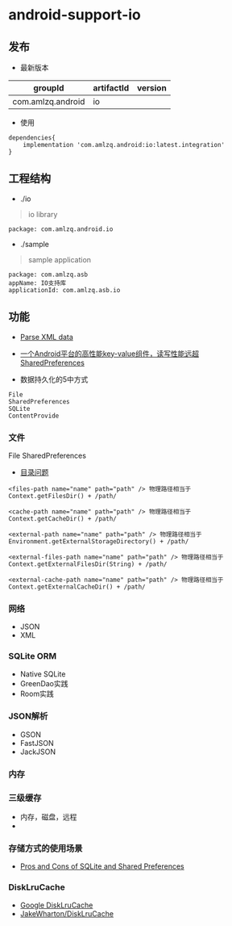 # android-support-io

## 发布
* 最新版本

| groupId | artifactId | version |
| -------- | -------- | -------- |
| com.amlzq.android | io |  |

* 使用
```
dependencies{
    implementation 'com.amlzq.android:io:latest.integration'
}
```

## 工程结构
* ./io
> io library
```
package: com.amlzq.android.io
```
* ./sample
> sample application
```
package: com.amlzq.asb
appName: IO支持库
applicationId: com.amlzq.asb.io
```

## 功能
* [Parse XML data](https://developer.android.com/training/basics/network-ops/xml)

- [一个Android平台的高性能key-value组件，读写性能远超SharedPreferences](https://github.com/JeremyLiao/FastSharedPreferences)

- 数据持久化的5中方式
```
File
SharedPreferences
SQLite
ContentProvide
```

### 文件
File
SharedPreferences
- [目录问题](https://blog.csdn.net/chxc_yy/article/details/81536875)
```
<files-path name="name" path="path" /> 物理路径相当于Context.getFilesDir() + /path/
 
<cache-path name="name" path="path" /> 物理路径相当于Context.getCacheDir() + /path/
 
<external-path name="name" path="path" /> 物理路径相当于Environment.getExternalStorageDirectory() + /path/
 
<external-files-path name="name" path="path" /> 物理路径相当于Context.getExternalFilesDir(String) + /path/
 
<external-cache-path name="name" path="path" /> 物理路径相当于Context.getExternalCacheDir() + /path/
```

### 网络
- JSON
- XML

### SQLite ORM
- Native SQLite
- GreenDao实践
- Room实践

### JSON解析
- GSON
- FastJSON
- JackJSON

### 内存


### 三级缓存
- 内存，磁盘，远程
- []()

### 存储方式的使用场景
- [Pros and Cons of SQLite and Shared Preferences](https://stackoverflow.com/questions/6276358/pros-and-cons-of-sqlite-and-shared-preferences)

### DiskLruCache
- [Google DiskLruCache](https://android.googlesource.com/platform/libcore/+/android-4.1.1_r1/luni/src/main/java/libcore/io/DiskLruCache.java)
- [JakeWharton/DiskLruCache](https://github.com/JakeWharton/DiskLruCache)
